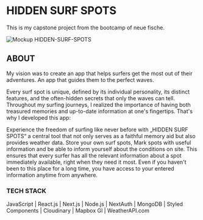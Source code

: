 # HIDDEN SURF SPOTS

This is my capstone project from the bootcamp of neue fische.

![Mockup HIDDEN-SURF-SPOTS](https://res.cloudinary.com/dumpzwjem/image/upload/v1692087953/bbymeyx5mubgpzaj6slw.png)

## ABOUT
My vision was to create an app that helps surfers get the most out of their adventures. An app that guides them to the perfect waves.

Every surf spot is unique, defined by its individual personality, its distinct features, and the often-hidden secrets that only the waves can tell. Throughout my surfing journeys, I realized the importance of having both treasured memories and up-to-date information at one's fingertips. That's why I developed this app: 

Experience the freedom of surfing like never before with „HIDDEN SURF SPOTS“ a central tool that not only serves as a faithful memory aid but also provides weather data. Store your own surf spots, Mark spots with useful information and be able to inform yourself about the conditions on site. This ensures that every surfer has all the relevant information about a spot immediately available, right when they need it most. Even if you haven't been to this place for a long time, you have access to your entered information anytime from anywhere.   


### TECH STACK
JavaScript | React.js | Next.js | Node.js | NextAuth | MongoDB | Styled Components | Cloudinary | Mapbox Gl | WeatherAPI.com
